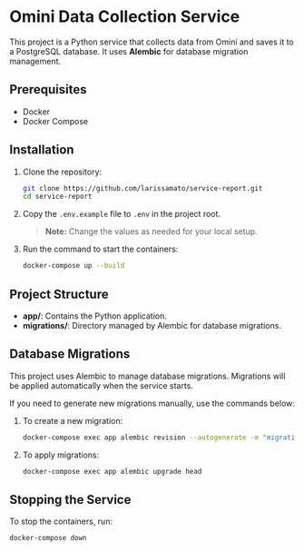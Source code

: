 # Omini Data Collection Service

This project is a Python service that collects data from Omini and saves it to a PostgreSQL database. It uses **Alembic** for database migration management.

## Prerequisites

- Docker
- Docker Compose

## Installation

1. Clone the repository:

   ```bash
   git clone https://github.com/larissamato/service-report.git
   cd service-report
   ```

2. Copy the `.env.example` file to `.env` in the project root.

   > **Note:** Change the values as needed for your local setup.

3. Run the command to start the containers:

   ```bash
   docker-compose up --build
   ```

## Project Structure

- **app/**: Contains the Python application.
- **migrations/**: Directory managed by Alembic for database migrations.

## Database Migrations

This project uses Alembic to manage database migrations. Migrations will be applied automatically when the service starts.

If you need to generate new migrations manually, use the commands below:

1. To create a new migration:

   ```bash
   docker-compose exec app alembic revision --autogenerate -m "migration message"
   ```

2. To apply migrations:

   ```bash
   docker-compose exec app alembic upgrade head
   ```

## Stopping the Service

To stop the containers, run:

```bash
docker-compose down
```
